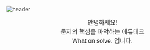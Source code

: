 ![header](https://capsule-render.vercel.app/api?type=VENOM&height=200&text=WELCOME!-nl-WhatOnSolve.&animation=fadeIn&color=0:EEFF00,100:a82da8&fontColor=FFFF)

<div align="center" style="font-family: Arial, sans-serif; font-size: 16px;">
    안녕하세요!<br>
    문제의 핵심을 파악하는 에듀테크<br>
    What on solve. 입니다.<br>
</div>
